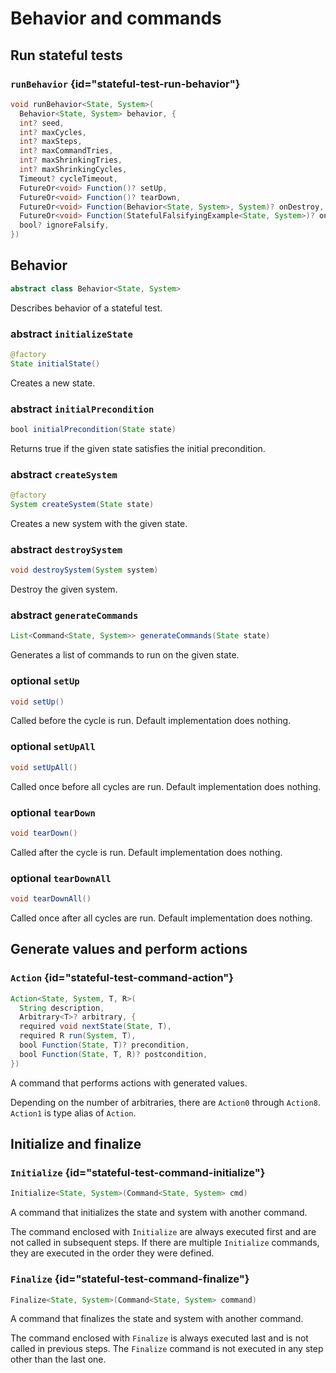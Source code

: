 <show-structure for="chapter,procedure" depth="2"/>

# Behavior and commands

## Run stateful tests

### `runBehavior` {id="stateful-test-run-behavior"}

```Java
void runBehavior<State, System>(
  Behavior<State, System> behavior, {
  int? seed,
  int? maxCycles,
  int? maxSteps,
  int? maxCommandTries,
  int? maxShrinkingTries,
  int? maxShrinkingCycles,
  Timeout? cycleTimeout,
  FutureOr<void> Function()? setUp,
  FutureOr<void> Function()? tearDown,
  FutureOr<void> Function(Behavior<State, System>, System)? onDestroy,
  FutureOr<void> Function(StatefulFalsifyingExample<State, System>)? onFalsify,
  bool? ignoreFalsify,
})
```

## Behavior

```java
abstract class Behavior<State, System>
```

Describes behavior of a stateful test.

### abstract `initializeState`

```java
@factory
State initialState()
```

Creates a new state.


### abstract `initialPrecondition`

```Java
bool initialPrecondition(State state)
```

Returns true if the given state satisfies the initial precondition.


### abstract `createSystem`

```java
@factory
System createSystem(State state)
```

Creates a new system with the given state.


### abstract `destroySystem`

```java
void destroySystem(System system)
```

Destroy the given system.


### abstract `generateCommands`

```Java
List<Command<State, System>> generateCommands(State state)
```

Generates a list of commands to run on the given state.

### optional `setUp`

```Java
void setUp()
```

Called before the cycle is run.
Default implementation does nothing.

### optional `setUpAll`

```Java
void setUpAll()
```

Called once before all cycles are run.
Default implementation does nothing.

### optional `tearDown`

```Java
void tearDown()
```

Called after the cycle is run.
Default implementation does nothing.

### optional `tearDownAll`

```java
void tearDownAll()
```

Called once after all cycles are run.
Default implementation does nothing.


## Generate values and perform actions

### `Action` {id="stateful-test-command-action"}

```java
Action<State, System, T, R>(
  String description,
  Arbitrary<T>? arbitrary, {
  required void nextState(State, T),
  required R run(System, T),
  bool Function(State, T)? precondition,
  bool Function(State, T, R)? postcondition,
})
```

A command that performs actions with generated values.

Depending on the number of arbitraries, there are `Action0` through `Action8`. `Action1` is type alias of `Action`.


## Initialize and finalize

### `Initialize` {id="stateful-test-command-initialize"}

```java
Initialize<State, System>(Command<State, System> cmd)
```

A command that initializes the state and system with another command.

The command enclosed with `Initialize` are always executed first and are not called in subsequent steps. If there are multiple `Initialize` commands, they are executed in the order they were defined.

### `Finalize` {id="stateful-test-command-finalize"}

```java
Finalize<State, System>(Command<State, System> command)
```

A command that finalizes the state and system with another command.

The command enclosed with `Finalize` is always executed last and is not called in previous steps. The `Finalize` command is not executed in any step other than the last one.